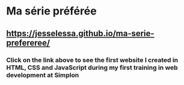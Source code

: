 # Ma série préférée

## https://jesselessa.github.io/ma-serie-prefereree/

### Click on the link above to see the first website I created in HTML, CSS and JavaScript during my first training in web development at Simplon
